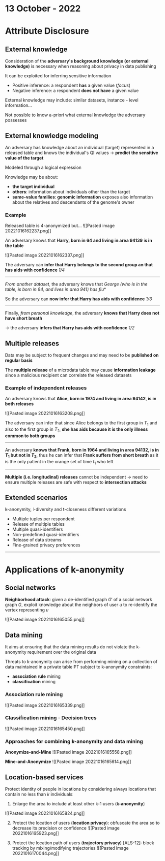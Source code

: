 # 13 October - 2022
# Attribute Disclosure

## External knowledge

Consideration of the **adversary's background knowledge (or external knowledge)** is necessary when reasoning about privacy in data publishing

It can be exploited for inferring sensitive information

- Positive inference: a respondent **has** a given value (*focus*)
- Negative inference: a respondent **does not have** a given value

External knowledge may include: similar datasets, instance - level information...

Not possible to know a-priori what external knowledge the adversary possesses

## External knowledge modeling

An adversary has knowledge about an individual (target) represented in a released table and knows the individual's QI values
 $\rightarrow$ **predict the sensitive value of the target**

Modeled through a logical expression

Knowledge may be about:
- **the target individual**
- **others**: information about individuals other than the target
- **same-value families**: **genomic information** exposes also information about the relatives and descendants of the genome's owner

### Example

Released table is 4-anonymized but...
![[Pasted image 20221016162237.png]]

An adversary knows that **Harry, born in 64 and living in area 94139 is in the table**

![[Pasted image 20221016162337.png]]

The adversary can **infer that Harry belongs to the second group an that has aids with confidence** *1/4*

---

*From another dataset*, the adversary knows that **George (who is in the table, is born in 64, and lives in area 941*) has flu**

So the adversary can **now infer that Harry has aids with confidence** *1/3*

---

Finally, *from personal knowledge*, the adversary **knows that Harry does not have short breath**

$\rightarrow$ the adversary **infers that Harry has aids with confidence** *1/2*


## Multiple releases

Data may be subject to frequent changes and may need to be **published on regular basis**

The **multiple release** of a microdata table may cause **information leakage** since a malicious recipient can correlate the released datasets

### Example of independent releases

An adversary knows that **Alice, born in 1974 and living in area 94142, is in both releases**

![[Pasted image 20221016163208.png]]

The adversary can infer that since Alice belongs to the first group in $T_1$ and also to the first group in $T_2$, **she has aids because it is the only illness common to both groups**

---
An adversary **knows that Frank, born in 1964 and living in area 94132, is in $T_1$ but not in $T_2$**, thus he can infer that **Frank suffers from short breath** as it is the only patient in the orange set of time $t_1$ who left

---

**Multiple (i.e. longitudinal) releases** cannot be independent
$\rightarrow$ need to ensure multiple releases are safe with respect to **intersection attacks**

## Extended scenarios

k-anonymity, l-diversity and t-closeness different variations
- Multiple tuples per respondent
- Release of multiple tables
- Multiple quasi-identifiers
- Non-predefined quasi-identifiers
- Release of data streams
- Fine-grained privacy preferences

---


# Applications of k-anonymity

## Social networks

**Neighborhood attack**: given a de-identified graph $G'$ of a social network graph $G$, exploit knowledge about the neighbors of user $u$ to re-identify the vertex representing $u$

![[Pasted image 20221016165055.png]]


## Data mining

It aims at ensuring that the data mining results do not violate the k-anonymity requirement over the original data

Threats to k-anonymity can arise from performing mining on a collection of data maintained in a private table PT subject to k-anonymity constraints:
- **association rule** mining
- **classification** mining

### Association rule mining
![[Pasted image 20221016165339.png]]

### Classification mining - Decision trees

![[Pasted image 20221016165450.png]]

### Approaches for combining k-anonymity and data mining

**Anonymize-and-Mine**
![[Pasted image 20221016165558.png]]

**Mine-and-Anonymize**
![[Pasted image 20221016165614.png]]

## Location-based services

Protect identity of people in locations by considering always locations that contain no less than $k$ individuals:

1. Enlarge the area to include at least other k-1 users (**k-anonymity**)

![[Pasted image 20221016165824.png]]

2. Protect the location of users (**location privacy**): obfuscate the area so to decrease its precision or confidence
![[Pasted image 20221016165923.png]]

3. Protect the location path of users (**trajectory privacy**) [ALS-12]: block tracking by mixing/modifying trajectories
![[Pasted image 20221016170044.png]]

